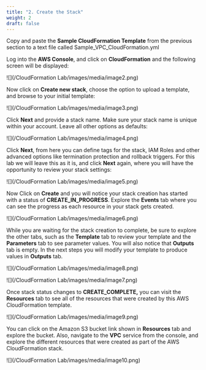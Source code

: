 ```yaml
---
title: "2. Create the Stack"
weight: 2
draft: false
---
```


Copy and paste the **Sample CloudFormation Template** from the previous section to a text file called Sample_VPC_CloudFormation.yml

Log into the **AWS Console**, and click on **CloudFormation** and the following screen will be displayed:

![](/CloudFormation Lab/images/media/image2.png)

Now click on **Create new stack**, choose the option to upload a template, 
and browse to your initial template:

![](/CloudFormation Lab/images/media/image3.png)

Click **Next** and provide a stack name. Make sure your stack name is unique within
your account. Leave all other options as defaults:

![](/CloudFormation Lab/images/media/image4.png)

Click **Next**, from here you can define tags for the stack, IAM Roles and
other advanced options like termination protection and rollback triggers.
For this lab we will leave this as it is, and click **Next** again, where
you will have the opportunity to review your stack settings:

![](/CloudFormation Lab/images/media/image5.png)

Now Click on **Create** and you will notice your stack creation has started
with a status of **CREATE\_IN\_PROGRESS**. Explore the **Events** tab where
you can see the progress as each resource in your stack gets created.

![](/CloudFormation Lab/images/media/image6.png)

While you are waiting for the stack creation to complete, be sure to explore
the other tabs, such as the **Template** tab to
review your template and the **Parameters** tab to see parameter values. You
will also notice that **Outputs** tab is empty. In the next steps you will modify
your template to produce values in **Outputs** tab.

![](/CloudFormation Lab/images/media/image8.png)

![](/CloudFormation Lab/images/media/image7.png)

Once stack status changes to **CREATE\_COMPLETE,** you can visit
the **Resources** tab to see all of the resources that were created by 
this AWS CloudFormation template.

![](/CloudFormation Lab/images/media/image9.png)

You can click on the Amazon S3 bucket link shown in **Resources** tab and
explore the bucket. Also, navigate to the **VPC** service from the console, and explore
the different resources that were created as part of the AWS CloudFormation stack.

![](/CloudFormation Lab/images/media/image10.png)
